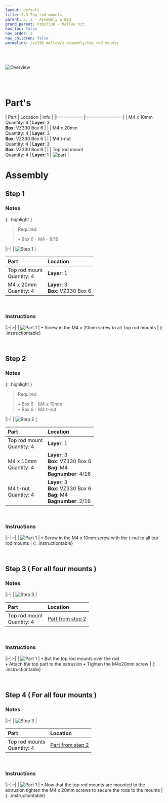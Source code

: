 ```yaml
---
layout: default
title: 3.3 Top rod mounts
parent: 3. Z - Assembly & Bed
grand_parent: VzBoT330 - Mellow Kit
has_toc: false
nav_order: 3
has_children: false
permalink: /vz330_mellow/z_assembly/top_rod_mounts
---
```


<br>

![Overview](../../assets/images/manual/vz330_mellow/z_assembly/top_rod_mounts/overview.png)

<br>
<br>

# Part's

| Part | Location | Info |
|:-------------|:------------------|
| M4 x 10mm <br> Quantity: 4 | **Layer**: 3 <br> **Box**: VZ330 Box 6 |  |
| M4 x 20mm <br> Quantity: 4 | **Layer**: 3 <br> **Box**: VZ330 Box 6 |  |
| M4 t-nut  <br> Quantity: 4 | **Layer**: 3 <br> **Box**: VZ330 Box 6 |  |
| Top rod mount <br> Quantity: 4 | **Layer**: 1 | ![part](../../assets/images/manual/vz330_mellow/z_assembly/top_rod_mounts/parts/top_rod_mount.png) |

# Assembly

## Step 1

### Notes

{: .highlight }
> Required
>
> &#8226; Box 6 - M4 - 8/16

|:-|
| ![Step 1](../../assets/images/manual/vz330_mellow/z_assembly/top_rod_mounts/step1.png) |

| Part | Location |
|:-|:-|
| Top rod mount <br> Quantity: 4 | **Layer**: 1 |
| M4 x 20mm <br> Quantity: 4 | **Layer**: 3 <br> **Box**: VZ330 Box 6 |

<br>

### Instructions

|:-|:-|
| ![Part 1](../../assets/images/manual/vz330_mellow/z_assembly/top_rod_mounts/step1_part1.png) | &#8226; Screw in the M4 x 20mm screw to all Top rod mounts |
{: .instructiontable}

<br>

## Step 2

### Notes

{: .highlight }
> Required
>
> &#8226; Box 6 - M4 x 10mm <br>
> &#8226; Box 6 - M4 t-nut

|:-|
| ![Step 2](../../assets/images/manual/vz330_mellow/z_assembly/top_rod_mounts/step2.png) |

| Part | Location |
|:-|:-|
| Top rod mount <br> Quantity: 4 | **Layer**: 1 |
| M4 x 10mm <br> Quantity: 4 | **Layer**: 3 <br> **Box**: VZ330 Box 6 <br> **Bag**: M4 <br> **Bagnumber**: 4/16 |
| M4 t-nut <br> Quantity: 4 | **Layer**: 3 <br> **Box**: VZ330 Box 6 <br> **Bag**: M4 <br> **Bagnumber**: 2/16 |

<br>

### Instructions

|:-|:-|
| ![Part 1](../../assets/images/manual/vz330_mellow/z_assembly/top_rod_mounts/step2_part1.png) | &#8226; Screw in the M4 x 10mm screw with the t-nut to all top rod mounts |
{: .instructiontable}

<br>

## Step 3 ( For all four mounts )

### Notes

|:-|
| ![Step 3](../../assets/images/manual/vz330_mellow/z_assembly/top_rod_mounts/step3.png) |

| Part | Location |
|:-|:-|
| Top rod mount <br> Quantity: 4 | [Part from step 2](#step-2) |

<br>

### Instructions

|:-|:-|
| ![Part 1](../../assets/images/manual/vz330_mellow/z_assembly/top_rod_mounts/step3_part1.png) | &#8226; But the top rod mounts over the rod <br> &#8226; Attach the top part to the extrusion &#8226; Tighten the M4x20mm screw |
{: .instructiontable}

<br>

## Step 4 ( For all four mounts )

### Notes

|:-|
| ![Step 3](../../assets/images/manual/vz330_mellow/z_assembly/top_rod_mounts/step4.png) |

| Part | Location |
|:-|:-|
| Top rod mounts <br> Quantity: 4 | [Part from step 2](#step-2) |

<br>

### Instructions

|:-|:-|
| ![Part 1](../../assets/images/manual/vz330_mellow/z_assembly/top_rod_mounts/step4_part1.png) | &#8226; Now that the top rod mounts are mounted to the extrusion tighten the M4 x 20mm screws to secure the rods to the mounts |
{: .instructiontable}
